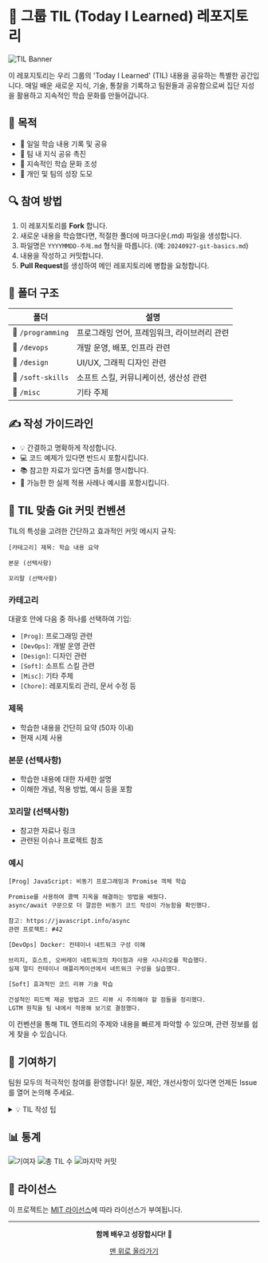 # 🌟 그룹 TIL (Today I Learned) 레포지토리

![TIL Banner](https://via.placeholder.com/800x200?text=Welcome+to+Our+Group+TIL)

이 레포지토리는 우리 그룹의 'Today I Learned' (TIL) 내용을 공유하는 특별한 공간입니다. 매일 배운 새로운 지식, 기술, 통찰을 기록하고 팀원들과 공유함으로써 집단 지성을 활용하고 지속적인 학습 문화를 만들어갑니다.

## 🎯 목적

- 📝 일일 학습 내용 기록 및 공유
- 🤝 팀 내 지식 공유 촉진
- 🌱 지속적인 학습 문화 조성
- 🚀 개인 및 팀의 성장 도모

## 🔍 참여 방법

1. 이 레포지토리를 **Fork** 합니다.
2. 새로운 내용을 학습했다면, 적절한 폴더에 마크다운(.md) 파일을 생성합니다.
3. 파일명은 `YYYYMMDD-주제.md` 형식을 따릅니다. (예: `20240927-git-basics.md`)
4. 내용을 작성하고 커밋합니다.
5. **Pull Request**를 생성하여 메인 레포지토리에 병합을 요청합니다.

## 📂 폴더 구조

| 폴더 | 설명 |
|------|------|
| 📁 `/programming` | 프로그래밍 언어, 프레임워크, 라이브러리 관련 |
| 📁 `/devops` | 개발 운영, 배포, 인프라 관련 |
| 📁 `/design` | UI/UX, 그래픽 디자인 관련 |
| 📁 `/soft-skills` | 소프트 스킬, 커뮤니케이션, 생산성 관련 |
| 📁 `/misc` | 기타 주제 |

## ✍️ 작성 가이드라인

- 💡 간결하고 명확하게 작성합니다.
- 💻 코드 예제가 있다면 반드시 포함시킵니다.
- 📚 참고한 자료가 있다면 출처를 명시합니다.
- 🌈 가능한 한 실제 적용 사례나 예시를 포함시킵니다.

## 📝 TIL 맞춤 Git 커밋 컨벤션

TIL의 특성을 고려한 간단하고 효과적인 커밋 메시지 규칙:

```
[카테고리] 제목: 학습 내용 요약

본문 (선택사항)

꼬리말 (선택사항)
```

### 카테고리

대괄호 안에 다음 중 하나를 선택하여 기입:

- `[Prog]`: 프로그래밍 관련
- `[DevOps]`: 개발 운영 관련
- `[Design]`: 디자인 관련
- `[Soft]`: 소프트 스킬 관련
- `[Misc]`: 기타 주제
- `[Chore]`: 레포지토리 관리, 문서 수정 등

### 제목
- 학습한 내용을 간단히 요약 (50자 이내)
- 현재 시제 사용

### 본문 (선택사항)
- 학습한 내용에 대한 자세한 설명
- 이해한 개념, 적용 방법, 예시 등을 포함

### 꼬리말 (선택사항)
- 참고한 자료나 링크
- 관련된 이슈나 프로젝트 참조

### 예시

```
[Prog] JavaScript: 비동기 프로그래밍과 Promise 객체 학습

Promise를 사용하여 콜백 지옥을 해결하는 방법을 배웠다.
async/await 구문으로 더 깔끔한 비동기 코드 작성이 가능함을 확인했다.

참고: https://javascript.info/async
관련 프로젝트: #42
```

```
[DevOps] Docker: 컨테이너 네트워크 구성 이해

브리지, 호스트, 오버레이 네트워크의 차이점과 사용 시나리오를 학습했다.
실제 멀티 컨테이너 애플리케이션에서 네트워크 구성을 실습했다.
```

```
[Soft] 효과적인 코드 리뷰 기술 학습

건설적인 피드백 제공 방법과 코드 리뷰 시 주의해야 할 점들을 정리했다.
LGTM 원칙을 팀 내에서 적용해 보기로 결정했다.
```

이 컨벤션을 통해 TIL 엔트리의 주제와 내용을 빠르게 파악할 수 있으며, 관련 정보를 쉽게 찾을 수 있습니다.

## 🤝 기여하기

팀원 모두의 적극적인 참여를 환영합니다! 질문, 제안, 개선사항이 있다면 언제든 Issue를 열어 논의해 주세요.

<details>
<summary>💡 TIL 작성 팁</summary>

1. **규칙적으로 작성하세요**: 매일 조금씩이라도 작성하는 습관을 들이세요.
2. **간결하게 정리하세요**: 핵심 내용을 중심으로 정리하면 나중에 복습하기 좋습니다.
3. **예제를 포함하세요**: 실제 코드나 사용 예제를 포함하면 이해하기 쉽습니다.
4. **질문을 남기세요**: 이해가 안 되는 부분이 있다면 질문을 남겨 토론을 유도하세요.
5. **태그를 활용하세요**: 관련 키워드를 태그로 달아 검색이 쉽도록 만드세요.

</details>

## 📊 통계

![기여자](https://img.shields.io/github/contributors/dldydtn0805/TILS)
![총 TIL 수](https://img.shields.io/github/directory-file-count/dldydtn0805/TILS)
![마지막 커밋](https://img.shields.io/github/last-commit/dldydtn0805/TILS)

## 📜 라이선스

이 프로젝트는 [MIT 라이선스](LICENSE)에 따라 라이선스가 부여됩니다.

---

<div align="center">

**함께 배우고 성장합시다! 🌱**

[맨 위로 올라가기](#-그룹-til-today-i-learned-레포지토리)

</div>
